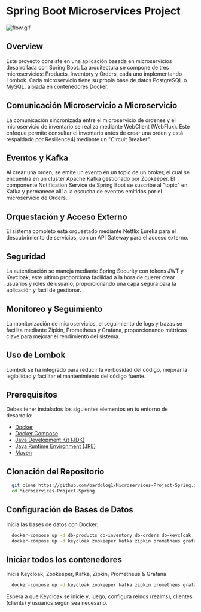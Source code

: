 # Spring Boot Microservices Project

![flow.gif](flow.gif)

## Overview

Este proyecto consiste en una aplicación basada en microservicios desarrollada con Spring Boot. La arquitectura se compone de tres microservicios: Products, Inventory y Orders, cada uno implementando Lombok. Cada microservicio tiene su propia base de datos PostgreSQL o MySQL, alojada en contenedores Docker.

## Comunicación Microservicio a Microservicio

La comunicación sincronizada entre el microservicio de órdenes y el microservicio de inventario se realiza mediante WebClient (WebFlux). Este enfoque permite consultar el inventario antes de crear una orden y está respaldado por Resilience4j mediante un "Circuit Breaker".

## Eventos y Kafka

Al crear una orden, se emite un evento en un topic de un broker, el cual se encuentra en un clúster Apache Kafka gestionado por Zookeeper. El componente Notification Service de Spring Boot se suscribe al "topic" en Kafka y permanece allí a la escucha de eventos emitidos por el microservicio de Orders.

## Orquestación y Acceso Externo

El sistema completo está orquestado mediante Netflix Eureka para el descubrimiento de servicios, con un API Gateway para el acceso externo.

## Seguridad

La autenticación se maneja mediante Spring Security con tokens JWT y Keycloak, este ultimo proporciona facilidad a la hora de querer crear usuarios y roles de usuario, proporcionando una capa segura para la aplicación y facil de gestionar.

## Monitoreo y Seguimiento

La monitorización de microservicios, el seguimiento de logs y trazas se facilita mediante Zipkin, Prometheus y Grafana, proporcionando métricas clave para mejorar el rendimiento del sistema.

## Uso de Lombok

Lombok se ha integrado para reducir la verbosidad del código, mejorar la legibilidad y facilitar el mantenimiento del código fuente.

## Prerequisitos

Debes tener instalados los siguientes elementos en tu entorno de desarrollo:

- [Docker](https://www.docker.com/get-started)
- [Docker Compose](https://docs.docker.com/compose/install/)
- [Java Development Kit (JDK)](https://openjdk.java.net/install/)
- [Java Runtime Environment (JRE)](https://www.java.com/es/download/manual.jsp)
- [Maven](https://maven.apache.org/install.cgi)

## Clonación del Repositorio

```bash
  git clone https://github.com/bardolog1/Microservices-Project-Spring.git
  cd Microservices-Project-Spring
````
## Configuración de Bases de Datos

Inicia las bases de datos con Docker:

```bash
  docker-compose up -d db-products db-inventory db-orders db-keycloak
  docker-compose up -d keycloak zookeeper kafka zipkin prometheus grafana

```

## Iniciar todos los contenedores 

Inicia Keycloak, Zookeeper, Kafka, Zipkin, Prometheus & Grafana

```bash
  docker-compose up -d keycloak zookeeper kafka zipkin prometheus grafana
```
Espera a que Keycloak se inicie y, luego, configura reinos (realms), clientes (clients) y usuarios según sea necesario.
